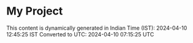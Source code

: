 # My Project

This content is dynamically generated in Indian Time (IST): 2024-04-10 12:45:25 IST
Converted to UTC: 2024-04-10 07:15:25 UTC
